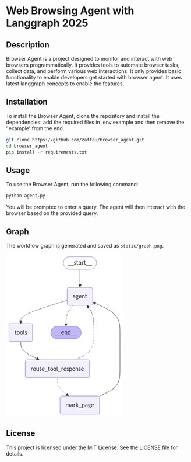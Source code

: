 # Web Browsing Agent with Langgraph 2025

## Description
Browser Agent is a project designed to monitor and interact with web browsers programmatically. It provides tools to automate browser tasks, collect data, and perform various web interactions. It only provides basic functionality to enable developers get started with browser agent. It uses latest langgraph concepts to enable the features. 

## Installation
To install the Browser Agent, clone the repository and install the dependencies:
add the required files in .env.example and then remove the '.example' from the end.

```bash
git clone https://github.com/zaffau/browser_agent.git
cd browser_agent
pip install -r requirements.txt
```

## Usage
To use the Browser Agent, run the following command:

```bash
python agent.py
```

You will be prompted to enter a query. The agent will then interact with the browser based on the provided query.

## Graph
The workflow graph is generated and saved as `static/graph.png`.

![Workflow Graph](static/graph.png)

## License
This project is licensed under the MIT License. See the [LICENSE](LICENSE) file for details.
